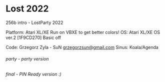 # Lost 2022

256b intro - LostParty 2022

Platform: Atari XL/XE
Run on VBXE to get better colors!
OS: Atari XL/XE OS ver.2 [1F9CD270]
Basic off

Code: Grzegorz Zyla - SuN
grzegorzsun@gmail.com
Sinus: Koala/Agenda

###### party - party version
###### final - PIN Ready version :)

